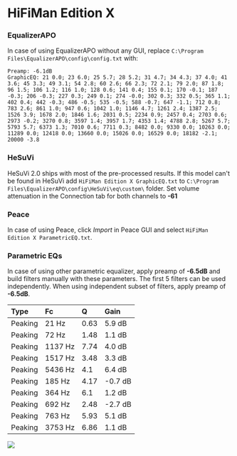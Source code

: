 # HiFiMan Edition X

### EqualizerAPO
In case of using EqualizerAPO without any GUI, replace `C:\Program Files\EqualizerAPO\config\config.txt`
with:
```
Preamp: -6.1dB
GraphicEQ: 21 0.0; 23 6.0; 25 5.7; 28 5.2; 31 4.7; 34 4.3; 37 4.0; 41 3.6; 45 3.3; 49 3.1; 54 2.8; 60 2.6; 66 2.3; 72 2.1; 79 2.0; 87 1.8; 96 1.5; 106 1.2; 116 1.0; 128 0.6; 141 0.4; 155 0.1; 170 -0.1; 187 -0.3; 206 -0.3; 227 0.3; 249 0.1; 274 -0.0; 302 0.3; 332 0.5; 365 1.1; 402 0.4; 442 -0.3; 486 -0.5; 535 -0.5; 588 -0.7; 647 -1.1; 712 0.8; 783 2.6; 861 1.0; 947 0.6; 1042 1.0; 1146 4.7; 1261 2.4; 1387 2.5; 1526 3.9; 1678 2.0; 1846 1.6; 2031 0.5; 2234 0.9; 2457 0.4; 2703 0.6; 2973 -0.2; 3270 0.8; 3597 1.4; 3957 1.7; 4353 1.4; 4788 2.8; 5267 5.7; 5793 5.7; 6373 1.3; 7010 0.6; 7711 0.3; 8482 0.0; 9330 0.0; 10263 0.0; 11289 0.0; 12418 0.0; 13660 0.0; 15026 0.0; 16529 0.0; 18182 -2.1; 20000 -3.8
```

### HeSuVi
HeSuVi 2.0 ships with most of the pre-processed results. If this model can't be found in HeSuVi add
`HiFiMan Edition X GraphicEQ.txt` to `C:\Program Files\EqualizerAPO\config\HeSuVi\eq\custom\` folder.
Set volume attenuation in the Connection tab for both channels to **-61**

### Peace
In case of using Peace, click *Import* in Peace GUI and select `HiFiMan Edition X ParametricEQ.txt`.

### Parametric EQs
In case of using other parametric equalizer, apply preamp of **-6.5dB** and build filters manually
with these parameters. The first 5 filters can be used independently.
When using independent subset of filters, apply preamp of **-6.5dB**.

| Type    | Fc      |    Q | Gain    |
|:--------|:--------|:-----|:--------|
| Peaking | 21 Hz   | 0.63 | 5.9 dB  |
| Peaking | 72 Hz   | 1.48 | 1.1 dB  |
| Peaking | 1137 Hz | 7.74 | 4.0 dB  |
| Peaking | 1517 Hz | 3.48 | 3.3 dB  |
| Peaking | 5436 Hz | 4.1  | 6.4 dB  |
| Peaking | 185 Hz  | 4.17 | -0.7 dB |
| Peaking | 364 Hz  | 6.1  | 1.2 dB  |
| Peaking | 692 Hz  | 2.48 | -2.7 dB |
| Peaking | 763 Hz  | 5.93 | 5.1 dB  |
| Peaking | 3753 Hz | 6.86 | 1.1 dB  |

![](https://raw.githubusercontent.com/jaakkopasanen/AutoEq/master/results/rtings/rtings/HiFiMan%20Edition%20X/HiFiMan%20Edition%20X.png)